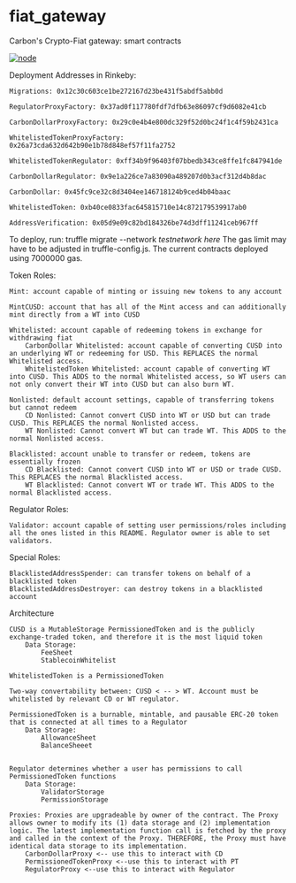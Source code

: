 # fiat_gateway
Carbon's Crypto-Fiat gateway: smart contracts

[![node](https://img.shields.io/badge/Node-v8.11.4-brightgreen.svg)](https://github.com/stablecarbon/fiat_gateway)

Deployment Addresses in Rinkeby:

	Migrations: 0x12c30c603ce1be272167d23be431f5abdf5abb0d

	RegulatorProxyFactory: 0x37ad0f117780fdf7dfb63e86097cf9d6082e41cb

	CarbonDollarProxyFactory: 0x29c0e4b4e800dc329f52d0bc24f1c4f59b2431ca

	WhitelistedTokenProxyFactory: 0x26a73cda632d642b90e1b78d848ef57f11fa2752

	WhitelistedTokenRegulator: 0xff34b9f96403f07bbedb343ce8ffe1fc847941de

	CarbonDollarRegulator: 0x9e1a226ce7a83090a489207d0b3acf312d4b8dac

	CarbonDollar: 0x45fc9ce32c8d3404ee146718124b9ced4b04baac

	WhitelistedToken: 0xb40ce0833fac645815710e14c872179539917ab0

	AddressVerification: 0x05d9e09c82bd184326be74d3dff11241ceb967ff

To deploy, run:
truffle migrate --network *testnetwork here*
The gas limit may have to be adjusted in truffle-config.js.
The current contracts deployed using 7000000 gas. 

Token Roles:

	Mint: account capable of minting or issuing new tokens to any account

	MintCUSD: account that has all of the Mint access and can additionally mint directly from a WT into CUSD

	Whitelisted: account capable of redeeming tokens in exchange for withdrawing fiat
		CarbonDollar Whitelisted: account capable of converting CUSD into an underlying WT or redeeming for USD. This REPLACES the normal Whitelisted access.
		WhitelistedToken Whitelisted: account capable of converting WT into CUSD. This ADDS to the normal Whitelisted access, so WT users can not only convert their WT into CUSD but can also burn WT.

	Nonlisted: default account settings, capable of transferring tokens but cannot redeem
		CD Nonlisted: Cannot convert CUSD into WT or USD but can trade CUSD. This REPLACES the normal Nonlisted access.
		WT Nonlisted: Cannot convert WT but can trade WT. This ADDS to the normal Nonlisted access.

	Blacklisted: account unable to transfer or redeem, tokens are essentially frozen
		CD Blacklisted: Cannot convert CUSD into WT or USD or trade CUSD. This REPLACES the normal Blacklisted access.
		WT Blacklisted: Cannot convert WT or trade WT. This ADDS to the normal Blacklisted access.

Regulator Roles:

	Validator: account capable of setting user permissions/roles including all the ones listed in this README. Regulator owner is able to set validators.

Special Roles:

	BlacklistedAddressSpender: can transfer tokens on behalf of a blacklisted token
	BlacklistedAddressDestroyer: can destroy tokens in a blacklisted account

Architecture

	CUSD is a MutableStorage PermissionedToken and is the publicly exchange-traded token, and therefore it is the most liquid token
		Data Storage:
			FeeSheet
			StablecoinWhitelist

	WhitelistedToken is a PermissionedToken

	Two-way convertability between: CUSD < -- > WT. Account must be whitelisted by relevant CD or WT regulator.

	PermissionedToken is a burnable, mintable, and pausable ERC-20 token that is connected at all times to a Regulator
		Data Storage:
			AllowanceSheet
			BalanceSheeet


	Regulator determines whether a user has permissions to call PermissionedToken functions
		Data Storage:
			ValidatorStorage
			PermissionStorage

	Proxies: Proxies are upgradeable by owner of the contract. The Proxy allows owner to modify its (1) data storage and (2) implementation logic. The latest implementation function call is fetched by the proxy and called in the context of the Proxy. THEREFORE, the Proxy must have identical data storage to its implementation.
		CarbonDollarProxy <-- use this to interact with CD
		PermissionedTokenProxy <--use this to interact with PT
		RegulatorProxy <--use this to interact with Regulator
